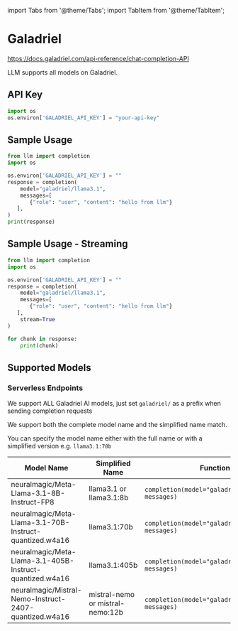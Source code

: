 import Tabs from '@theme/Tabs';
import TabItem from '@theme/TabItem';

# Galadriel
https://docs.galadriel.com/api-reference/chat-completion-API

LLM supports all models on Galadriel.

## API Key
```python
import os 
os.environ['GALADRIEL_API_KEY'] = "your-api-key"
```

## Sample Usage
```python
from llm import completion
import os

os.environ['GALADRIEL_API_KEY'] = ""
response = completion(
    model="galadriel/llama3.1", 
    messages=[
       {"role": "user", "content": "hello from llm"}
   ],
)
print(response)
```

## Sample Usage - Streaming
```python
from llm import completion
import os

os.environ['GALADRIEL_API_KEY'] = ""
response = completion(
    model="galadriel/llama3.1", 
    messages=[
       {"role": "user", "content": "hello from llm"}
   ],
    stream=True
)

for chunk in response:
    print(chunk)
```


## Supported Models
### Serverless Endpoints
We support ALL Galadriel AI models, just set `galadriel/` as a prefix when sending completion requests

We support both the complete model name and the simplified name match. 

You can specify the model name either with the full name or with a simplified version e.g. `llama3.1:70b` 

| Model Name                                               | Simplified Name                  | Function Call                                           |
| -------------------------------------------------------- | -------------------------------- | ------------------------------------------------------- |
| neuralmagic/Meta-Llama-3.1-8B-Instruct-FP8               | llama3.1 or llama3.1:8b          | `completion(model="galadriel/llama3.1", messages)`      |
| neuralmagic/Meta-Llama-3.1-70B-Instruct-quantized.w4a16  | llama3.1:70b                     | `completion(model="galadriel/llama3.1:70b", messages)`  |
| neuralmagic/Meta-Llama-3.1-405B-Instruct-quantized.w4a16 | llama3.1:405b                    | `completion(model="galadriel/llama3.1:405b", messages)` |
| neuralmagic/Mistral-Nemo-Instruct-2407-quantized.w4a16   | mistral-nemo or mistral-nemo:12b | `completion(model="galadriel/mistral-nemo", messages)`  |

